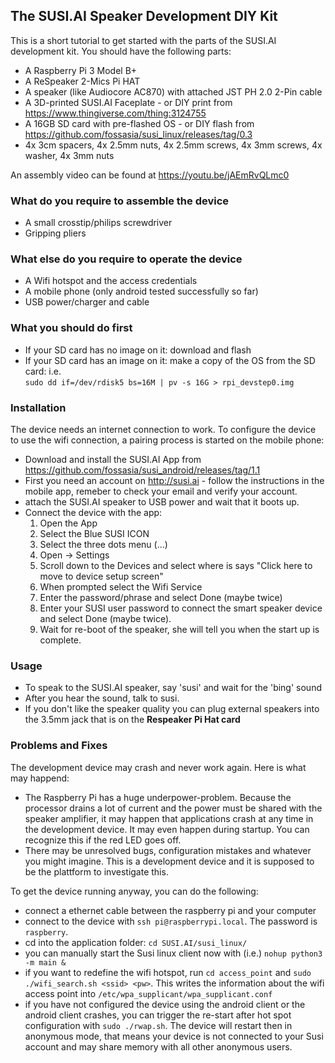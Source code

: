 ## The SUSI.AI Speaker Development DIY Kit
This is a short tutorial to get started with the parts of the SUSI.AI development kit.
You should have the following parts:

* A Raspberry Pi 3 Model B+
* A ReSpeaker 2-Mics Pi HAT
* A speaker (like Audiocore AC870) with attached JST PH 2.0 2-Pin cable
* A 3D-printed SUSI.AI Faceplate - or DIY print from https://www.thingiverse.com/thing:3124755
* A 16GB SD card with pre-flashed OS - or DIY flash from https://github.com/fossasia/susi_linux/releases/tag/0.3
* 4x 3cm spacers, 4x 2.5mm nuts, 4x 2.5mm screws, 4x 3mm screws, 4x washer, 4x 3mm nuts

An assembly video can be found at https://youtu.be/jAEmRvQLmc0

### What do you require to assemble the device
* A small crosstip/philips screwdriver
* Gripping pliers

### What else do you require to operate the device
* A Wifi hotspot and the access credentials
* A mobile phone (only android tested successfully so far)
* USB power/charger and cable

### What you should do first
* If your SD card has no image on it: download and flash
* If your SD card has an image on it: make a copy of the OS from the SD card: i.e.<br/>`sudo dd if=/dev/rdisk5 bs=16M | pv -s 16G > rpi_devstep0.img`

### Installation
The device needs an internet connection to work. To configure the device to use the wifi connection,
a pairing process is started on the mobile phone:
* Download and install the SUSI.AI App from https://github.com/fossasia/susi_android/releases/tag/1.1
* First you need an account on http://susi.ai - follow the instructions in the mobile app, remeber to check your email and verify your account.
* attach the SUSI.AI speaker to USB power and wait that it boots up.
* Connect the device with the app: 
  1. Open the App
  1. Select the Blue SUSI ICON
  1. Select the three dots menu (...)
  1. Open -> Settings
  1. Scroll down to the Devices and select where is says "Click here to move to device setup screen"
  1. When prompted select the Wifi Service
  1. Enter the password/phrase and select Done (maybe twice)
  1. Enter your SUSI user password to connect the smart speaker device and select Done (maybe twice). 
  1. Wait for re-boot of the speaker, she will tell you when the start up is complete.

### Usage
* To speak to the SUSI.AI speaker, say 'susi' and wait for the 'bing' sound
* After you hear the sound, talk to susi.
* If you don't like the speaker quality you can plug external speakers into the 3.5mm jack that is on the **Respeaker Pi Hat card** 

### Problems and Fixes
The development device may crash and never work again. Here is what may happend:
* The Raspberry Pi has a huge underpower-problem. Because the processor drains a lot of current and the power must be shared with the speaker amplifier, it may happen that applications crash at any time in the development device. It may even happen during startup. You can recognize this if the red LED goes off.
* There may be unresolved bugs, configuration mistakes and whatever you might imagine. This is a development device and it is supposed to be the plattform to investigate this.

To get the device running anyway, you can do the following:
* connect a ethernet cable between the raspberry pi and your computer
* connect to the device with `ssh pi@raspberrypi.local`. The password is `raspberry`.
* cd into the application folder: `cd SUSI.AI/susi_linux/`
* you can manually start the Susi linux client now with (i.e.) `nohup python3 -m main &`
* if you want to redefine the wifi hotspot, run `cd access_point` and `sudo ./wifi_search.sh <ssid> <pw>`. This writes the information about the wifi access point into `/etc/wpa_supplicant/wpa_supplicant.conf`
* if you have not configured the device using the android client or the android client crashes, you can trigger the re-start after hot spot configuration with `sudo ./rwap.sh`. The device will restart then in anonymous mode, that means your device is not connected to your Susi account and may share memory with all other anonymous users.
